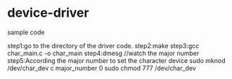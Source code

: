 # device-driver
sample code

step1:go to the directory of the driver code.
step2:make
step3:gcc char_main.c -o char_main
step4:dmesg  //watch the major number
step5:According the major number to set the character device 
      sudo mknod /dev/char_dev c major_number 0
      sudo chmod 777 /dev/char_dev
